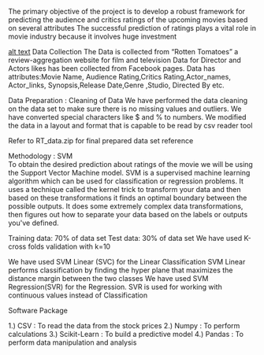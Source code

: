 
 The primary objective of the project is to develop a robust framework for predicting the audience and critics ratings of the upcoming   movies based on several attributes
 The successful prediction of ratings plays a vital role in movie industry because it involves huge investment

 [alt text](https://raw.githubusercontent.com/ntshwadhwa/MovieRatingsPredictor/master/img.jpg)
 Data Collection
The Data is collected from “Rotten Tomatoes” a review-aggregation website for film and television
Data for Director and Actors likes has been collected from Facebook pages.
Data has attributes:Movie Name, Audience Rating,Critics Rating,Actor_names, Actor_links, Synopsis,Release Date,Genre ,Studio, Directed By etc.

 Data Preparation : Cleaning of Data 
We have performed the data cleaning on the data set  to make sure there is no missing values and outliers.
We have converted special characters like $ and % to numbers.
We modified the data in a layout and format that is capable to be read by csv reader tool
 
 Refer to RT_data.zip for final prepared data set reference

Methodology : SVM  
To obtain the desired prediction about ratings of the movie we will be using the Support Vector Machine model.
 SVM is a supervised machine learning algorithm which can be used for classification or regression problems. 
It uses a technique called the kernel trick to transform your data and then based on these transformations it finds an optimal boundary between the possible outputs. 
It does some extremely complex data transformations, then figures out how to separate your data based on the labels or outputs you've defined.


Training data: 70% of data set
Test data: 30% of data set
We have used K-cross folds validation with k=10


We have used SVM Linear (SVC) for the Linear Classification
SVM Linear performs classification by finding the hyper plane that maximizes the distance margin between the two classes
We have used SVM Regression(SVR) for the Regression.
SVR is used for working with continuous values instead of Classification 

Software Package

1.) CSV : To read the data from the stock prices
2.) Numpy : To perform calculations
3.) Scikit-Learn : To build a predictive model
4.) Pandas : To perform data manipulation and analysis
